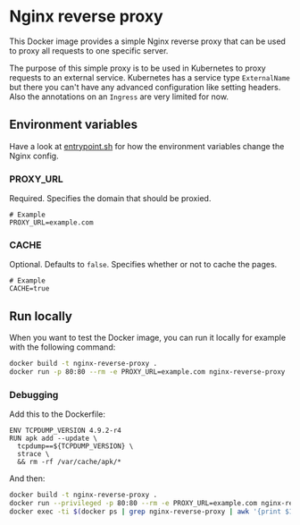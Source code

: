 # Nginx reverse proxy

This Docker image provides a simple Nginx reverse proxy that can be used to proxy all requests to one specific server.

The purpose of this simple proxy is to be used in Kubernetes to proxy requests to an external service. Kubernetes has a service type `ExternalName` but there you can't have any advanced configuration like setting headers. Also the annotations on an `Ingress` are very limited for now.

## Environment variables

Have a look at [entrypoint.sh](entrypoint.sh) for how the environment variables change the Nginx config.

### PROXY_URL

Required. Specifies the domain that should be proxied.

```
# Example
PROXY_URL=example.com
```

### CACHE

Optional. Defaults to `false`. Specifies whether or not to cache the pages.

```
# Example
CACHE=true
```

## Run locally

When you want to test the Docker image, you can run it locally for example with the following command:

```bash
docker build -t nginx-reverse-proxy .
docker run -p 80:80 --rm -e PROXY_URL=example.com nginx-reverse-proxy
```

### Debugging

Add this to the Dockerfile:

```
ENV TCPDUMP_VERSION 4.9.2-r4
RUN apk add --update \
  tcpdump==${TCPDUMP_VERSION} \
  strace \
  && rm -rf /var/cache/apk/*
```

And then:

```bash
docker build -t nginx-reverse-proxy .
docker run --privileged -p 80:80 --rm -e PROXY_URL=example.com nginx-reverse-proxy strace nginx-debug -g 'daemon off;'
docker exec -ti $(docker ps | grep nginx-reverse-proxy | awk '{print $1}') tcpdump not port 22 -vvv -s0 -q -XXX
```
